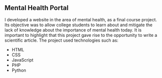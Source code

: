 ## Mental Health Portal
I developed a website in the area of mental health, as a final course project. Its objective was to allow college students to learn about and mitigate the lack of knowledge about the importance of mental health today. It is important to highlight that this project gave rise to the opportunity to write a scientific article. The project used technologies such as:
 - HTML
 - CSS
 - JavaScript
 - PHP
 - Python
